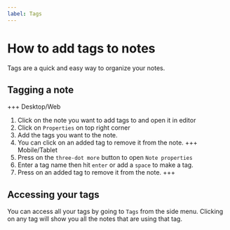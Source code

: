 ```yaml
---
label: Tags
---
```

# How to add tags to notes
Tags are a quick and easy way to organize your notes.

## Tagging a note
+++ Desktop/Web
1. Click on the note you want to add tags to and open it in editor
2. Click on `Properties` on top right corner
3. Add the tags you want to the note.
4. You can click on an added tag to remove it from the note.
+++ Mobile/Tablet
1. Press on the `three-dot more` button to open `Note properties`
2. Enter a tag name then hit `enter` or add a `space` to make a tag.
3. Press on an added tag to remove it from the note.
+++

## Accessing your tags
You can access all your tags by going to `Tags` from the side menu. Clicking on any tag will show you all the notes that are using that tag. 